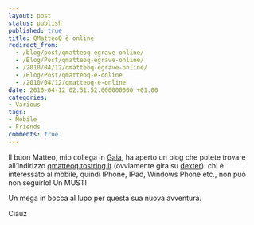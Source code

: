 ```yaml
---
layout: post
status: publish
published: true
title: QMatteoQ è online
redirect_from: 
  - /blog/post/qmatteoq-egrave-online/
  - /Blog/Post/qmatteoq-egrave-online/
  - /2010/04/12/qmatteoq-egrave-online/
  - /Blog/Post/qmatteoq-e-online
  - /2010/04/12/qmatteoq-e-online
date: 2010-04-12 02:51:52.000000000 +01:00
categories:
- Various
tags:
- Mobile
- Friends
comments: true
---
```

<p>Il buon Matteo, mio collega in <a title="Gaia" href="http://www.gaia.is.it" rel="nofollow" target="_blank">Gaia</a>, ha aperto un blog che potete trovare all’indirizzo <a title="Matteo Pagani&#39;s Blog" href="http://qmatteoq.tostring.it" rel="nofollow" target="_blank">qmatteoq.tostring.it</a> (ovviamente gira su <a title="Dexter Blog Engine" href="http://dexterblogengine.codeplex.com/" rel="nofollow" target="_blank">dexter</a>): chi è interessato al mobile, quindi IPhone, IPad, Windows Phone etc., non può non seguirlo! Un MUST!</p>  <p>Un mega in bocca al lupo per questa sua nuova avventura.</p>  <p>Ciauz</p>
